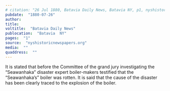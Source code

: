 ```yaml
---
# citation: "26 Jul 1880, Batavia Daily News, Batavia NY, p1, nyshistoricnewspapers.org."
pubdate:  "1880-07-26"
author: 
title: 
voltitle:  "Batavia Daily News"
publocation:  "Batavia  NY"
pages:  "1"
source:  "nyshistoricnewspapers.org"
media:  ""
quaddress:  ""
---
```

It is stated that before the Committee of the grand jury investigating the “Seawanhaka” disaster expert boiler-makers testified that the “Seawanhaka’s” boiler was rotten. It is said that the cause of the disaster has been clearly traced to the explosion of the boiler.

